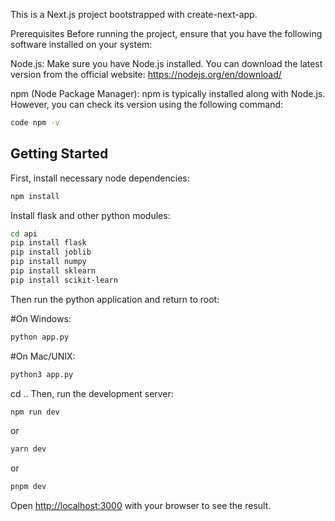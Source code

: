 This is a Next.js project bootstrapped with create-next-app.

Prerequisites Before running the project, ensure that you have the following software installed on your system:

Node.js: Make sure you have Node.js installed. You can download the latest version from the official website: https://nodejs.org/en/download/

npm (Node Package Manager): npm is typically installed along with Node.js. However, you can check its version using the following command:

```bash
code npm -v
```

## Getting Started

First, install necessary node dependencies:

```bash
npm install
```

Install flask and other python modules:

```bash
cd api
pip install flask
pip install joblib
pip install numpy
pip install sklearn
pip install scikit-learn
```

Then run the python application and return to root:

#On Windows:

```bash
python app.py
```

#On Mac/UNIX:

```bash
python3 app.py
```

cd ..
Then, run the development server:

```bash
npm run dev
```

or

```bash
yarn dev
```

or

```bash
pnpm dev
```

Open [http://localhost:3000](http://localhost:3000) with your browser to see the result.
